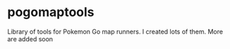 # pogomaptools
Library of tools for Pokemon Go map runners. I created lots of them. More are added soon 
